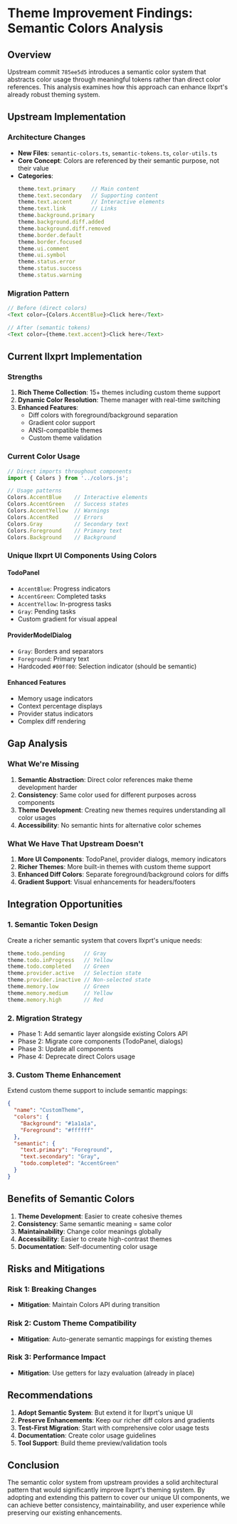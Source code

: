 # Theme Improvement Findings: Semantic Colors Analysis

## Overview

Upstream commit `785ee5d5` introduces a semantic color system that abstracts color usage through meaningful tokens rather than direct color references. This analysis examines how this approach can enhance llxprt's already robust theming system.

## Upstream Implementation

### Architecture Changes
- **New Files**: `semantic-colors.ts`, `semantic-tokens.ts`, `color-utils.ts`
- **Core Concept**: Colors are referenced by their semantic purpose, not their value
- **Categories**:
  ```typescript
  theme.text.primary     // Main content
  theme.text.secondary   // Supporting content
  theme.text.accent      // Interactive elements
  theme.text.link        // Links
  theme.background.primary
  theme.background.diff.added
  theme.background.diff.removed
  theme.border.default
  theme.border.focused
  theme.ui.comment
  theme.ui.symbol
  theme.status.error
  theme.status.success
  theme.status.warning
  ```

### Migration Pattern
```typescript
// Before (direct colors)
<Text color={Colors.AccentBlue}>Click here</Text>

// After (semantic tokens)
<Text color={theme.text.accent}>Click here</Text>
```

## Current llxprt Implementation

### Strengths
1. **Rich Theme Collection**: 15+ themes including custom theme support
2. **Dynamic Color Resolution**: Theme manager with real-time switching
3. **Enhanced Features**:
   - Diff colors with foreground/background separation
   - Gradient color support
   - ANSI-compatible themes
   - Custom theme validation

### Current Color Usage
```typescript
// Direct imports throughout components
import { Colors } from '../colors.js';

// Usage patterns
Colors.AccentBlue    // Interactive elements
Colors.AccentGreen   // Success states
Colors.AccentYellow  // Warnings
Colors.AccentRed     // Errors
Colors.Gray          // Secondary text
Colors.Foreground    // Primary text
Colors.Background    // Background
```

### Unique llxprt UI Components Using Colors

#### TodoPanel
- `AccentBlue`: Progress indicators
- `AccentGreen`: Completed tasks
- `AccentYellow`: In-progress tasks
- `Gray`: Pending tasks
- Custom gradient for visual appeal

#### ProviderModelDialog
- `Gray`: Borders and separators
- `Foreground`: Primary text
- Hardcoded `#00ff00`: Selection indicator (should be semantic)

#### Enhanced Features
- Memory usage indicators
- Context percentage displays
- Provider status indicators
- Complex diff rendering

## Gap Analysis

### What We're Missing
1. **Semantic Abstraction**: Direct color references make theme development harder
2. **Consistency**: Same color used for different purposes across components
3. **Theme Development**: Creating new themes requires understanding all color usages
4. **Accessibility**: No semantic hints for alternative color schemes

### What We Have That Upstream Doesn't
1. **More UI Components**: TodoPanel, provider dialogs, memory indicators
2. **Richer Themes**: More built-in themes with custom theme support
3. **Enhanced Diff Colors**: Separate foreground/background colors for diffs
4. **Gradient Support**: Visual enhancements for headers/footers

## Integration Opportunities

### 1. Semantic Token Design
Create a richer semantic system that covers llxprt's unique needs:
```typescript
theme.todo.pending      // Gray
theme.todo.inProgress   // Yellow
theme.todo.completed    // Green
theme.provider.active   // Selection state
theme.provider.inactive // Non-selected state
theme.memory.low        // Green
theme.memory.medium     // Yellow
theme.memory.high       // Red
```

### 2. Migration Strategy
- Phase 1: Add semantic layer alongside existing Colors API
- Phase 2: Migrate core components (TodoPanel, dialogs)
- Phase 3: Update all components
- Phase 4: Deprecate direct Colors usage

### 3. Custom Theme Enhancement
Extend custom theme support to include semantic mappings:
```json
{
  "name": "CustomTheme",
  "colors": {
    "Background": "#1a1a1a",
    "Foreground": "#ffffff"
  },
  "semantic": {
    "text.primary": "Foreground",
    "text.secondary": "Gray",
    "todo.completed": "AccentGreen"
  }
}
```

## Benefits of Semantic Colors

1. **Theme Development**: Easier to create cohesive themes
2. **Consistency**: Same semantic meaning = same color
3. **Maintainability**: Change color meanings globally
4. **Accessibility**: Easier to create high-contrast themes
5. **Documentation**: Self-documenting color usage

## Risks and Mitigations

### Risk 1: Breaking Changes
- **Mitigation**: Maintain Colors API during transition

### Risk 2: Custom Theme Compatibility
- **Mitigation**: Auto-generate semantic mappings for existing themes

### Risk 3: Performance Impact
- **Mitigation**: Use getters for lazy evaluation (already in place)

## Recommendations

1. **Adopt Semantic System**: But extend it for llxprt's unique UI
2. **Preserve Enhancements**: Keep our richer diff colors and gradients
3. **Test-First Migration**: Start with comprehensive color usage tests
4. **Documentation**: Create color usage guidelines
5. **Tool Support**: Build theme preview/validation tools

## Conclusion

The semantic color system from upstream provides a solid architectural pattern that would significantly improve llxprt's theming system. By adopting and extending this pattern to cover our unique UI components, we can achieve better consistency, maintainability, and user experience while preserving our existing enhancements.